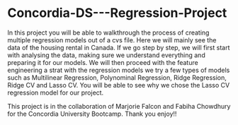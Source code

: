 # Concordia-DS---Regression-Project
In this project you will be able to walkthrough the process of creating multiple regression models out of a cvs file.
Here we will mainly see the data of the housing rental in Canada.
If we go step by step, we will first start with analysing the data, making sure we understand everything and preparing it for our models.
We will then proceed with the feature engineering a strat with the regression models we try a few types of models such as  Multilinear Regression, Polynominal Regression, Ridge Regression, Ridge CV and Lasso CV.
You will be able to see why we chose the Lasso CV regression model for our project.

This project is in the collaboration of Marjorie Falcon and Fabiha Chowdhury for the Concordia University Bootcamp.
Thank you enjoy!!
